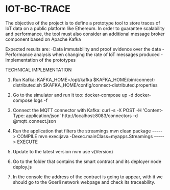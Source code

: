 # IOT-BC-TRACE

The objective of the project is to define a prototype tool to store traces of IoT data on a public platform like Ethereum.
In order to guarantee scalability and performance, the tool must also consider an additional message broker component based on Apache Kafka

Expected results are:
  -Data immutability and proof evidence over the data
  -Performance analysis when changing the rate of IoT messages produced
  -Implementation of the prototypes

TECHNICAL IMPLEMENTATION
1. Run Kafka:
  KAFKA_HOME=/opt/kafka
  $KAFKA_HOME/bin/connect-distributed.sh $KAFKA_HOME/config/connect-distributed.properties


2. Go to the simulator and run it too:
  docker-compose up -d
  docker-compose logs -f


3. Connect the MQTT connector with Kafka:
  curl -s -X POST -H 'Content-Type: application/json' http://localhost:8083/connectors -d @mqtt_connect.json


4. Run the application that filters the streamings
  mvn clean package                                 -----> COMPILE
  mvn exec:java -Dexec.mainClass=myapps.Streamings  -----> EXECUTE


5. Update to the latest version
  nvm use v(Version)


6. Go to the folder that contains the smart contract and its deployer
  node deploy.js

7. In the console the address of the contract is going to appear, with it 
    we should go to the Goerli network webpage and check its traceability.
